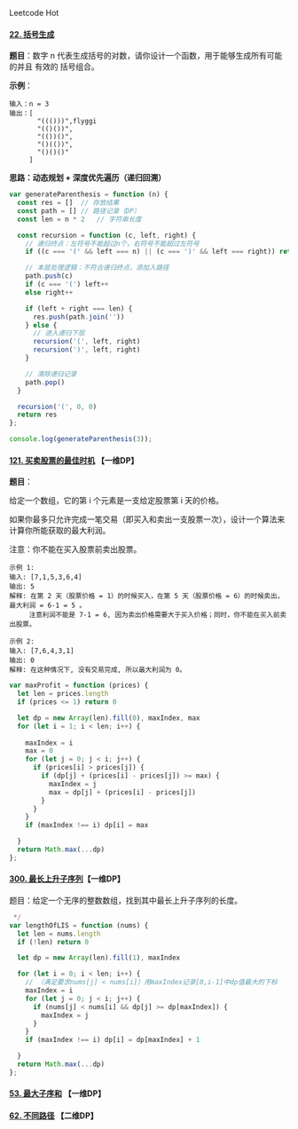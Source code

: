 Leetcode Hot

#### [22. 括号生成](https://leetcode-cn.com/problems/generate-parentheses/)

**题目**：数字 n 代表生成括号的对数，请你设计一个函数，用于能够生成所有可能的并且 有效的 括号组合。

**示例**：

```
输入：n = 3
输出：[
       "((()))",flyggi
       "(()())",
       "(())()",
       "()(())",
       "()()()"
     ]
```

**思路：动态规划 + 深度优先遍历（递归回溯）**

```js
var generateParenthesis = function (n) {
  const res = []  // 存放结果
  const path = [] // 路径记录（DP）
  const len = n * 2   // 字符串长度

  const recursion = function (c, left, right) {
    // 递归终点：左符号不能超过n个，右符号不能超过左符号
    if ((c === '(' && left === n) || (c === ')' && left === right)) return  

    // 本层处理逻辑：不符合递归终点，添加入路径
    path.push(c)
    if (c === '(') left++
    else right++

    if (left + right === len) {
      res.push(path.join(''))
    } else {
      // 进入递归下层
      recursion('(', left, right)
      recursion(')', left, right)
    }

    // 清除递归记录
    path.pop()
  }

  recursion('(', 0, 0)
  return res
};

console.log(generateParenthesis(3));
```





#### [121. 买卖股票的最佳时机](https://leetcode-cn.com/problems/best-time-to-buy-and-sell-stock/) 【一维DP】

**题目**：

给定一个数组，它的第 i 个元素是一支给定股票第 i 天的价格。

如果你最多只允许完成一笔交易（即买入和卖出一支股票一次），设计一个算法来计算你所能获取的最大利润。

注意：你不能在买入股票前卖出股票。

```
示例 1:
输入: [7,1,5,3,6,4]
输出: 5
解释: 在第 2 天（股票价格 = 1）的时候买入，在第 5 天（股票价格 = 6）的时候卖出，最大利润 = 6-1 = 5 。
     注意利润不能是 7-1 = 6, 因为卖出价格需要大于买入价格；同时，你不能在买入前卖出股票。
     
示例 2:
输入: [7,6,4,3,1]
输出: 0
解释: 在这种情况下, 没有交易完成, 所以最大利润为 0。
```

```js
var maxProfit = function (prices) {
  let len = prices.length
  if (prices <= 1) return 0

  let dp = new Array(len).fill(0), maxIndex, max
  for (let i = 1; i < len; i++) {
    
    maxIndex = i
    max = 0
    for (let j = 0; j < i; j++) {
      if (prices[i] > prices[j]) {
        if (dp[j] + (prices[i] - prices[j]) >= max) {
          maxIndex = j
          max = dp[j] + (prices[i] - prices[j])
        }
      }
    }
    if (maxIndex !== i) dp[i] = max

  }
  return Math.max(...dp)
};
```



#### [300. 最长上升子序列](https://leetcode-cn.com/problems/longest-increasing-subsequence/)【一维DP】

题目：给定一个无序的整数数组，找到其中最长上升子序列的长度。

```js
 */
var lengthOfLIS = function (nums) {
  let len = nums.length
  if (!len) return 0

  let dp = new Array(len).fill(1), maxIndex

  for (let i = 0; i < len; i++) {
    // （满足要求nums[j] < nums[i]）用maxIndex记录[0,i-1]中dp值最大的下标
    maxIndex = i
    for (let j = 0; j < i; j++) {
      if (nums[j] < nums[i] && dp[j] >= dp[maxIndex]) {
        maxIndex = j
      }
    }
    if (maxIndex !== i) dp[i] = dp[maxIndex] + 1

  }
  return Math.max(...dp)
};
```



#### [53. 最大子序和](https://leetcode-cn.com/problems/maximum-subarray/) 【一维DP】







#### [62. 不同路径](https://leetcode-cn.com/problems/unique-paths/) 【二维DP】